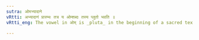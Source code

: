 ```yaml
---
sutra: ओमभ्यादाने
vRtti: अभ्यादानं प्रारम्भः तत्र य ओम्शब्दः तस्य प्लुतो भवति ॥
vRtti_eng: The vowel in ओम् is _pluta_ in the beginning of a sacred text.

---
```

